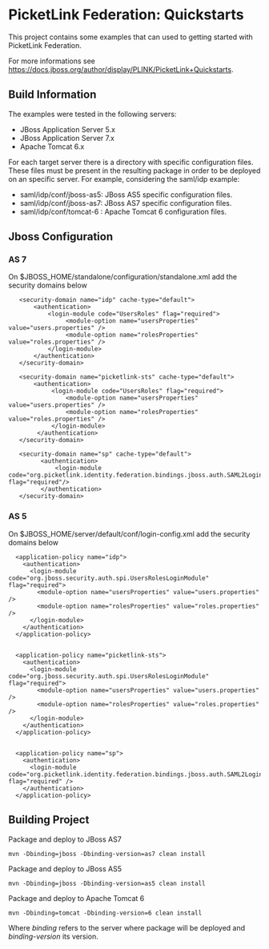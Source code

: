 # PicketLink Federation: Quickstarts #
 
This project contains some examples that can used to getting started with PicketLink Federation.

For more informations see https://docs.jboss.org/author/display/PLINK/PicketLink+Quickstarts.

## Build Information ##

The examples were tested in the following servers:

+ JBoss Application Server 5.x
+ JBoss Application Server 7.x
+ Apache Tomcat 6.x

For each target server there is a directory with specific configuration files. These files must be present in the resulting package in order to be deployed on an specific server. For example, considering the saml/idp example:

+ saml/idp/conf/jboss-as5: JBoss AS5 specific configuration files.
+ saml/idp/conf/jboss-as7: JBoss AS7 specific configuration files.
+ saml/idp/conf/tomcat-6 : Apache Tomcat 6 configuration files.

## Jboss Configuration ##
### AS 7 ###

On $JBOSS_HOME/standalone/configuration/standalone.xml add the security domains below
```
   <security-domain name="idp" cache-type="default">
       <authentication>
           <login-module code="UsersRoles" flag="required">
                <module-option name="usersProperties" value="users.properties" />
                <module-option name="rolesProperties" value="roles.properties" />
           </login-module>
       </authentication>
   </security-domain>      
   
   <security-domain name="picketlink-sts" cache-type="default">
       <authentication>
            <login-module code="UsersRoles" flag="required">
                <module-option name="usersProperties" value="users.properties" />
                <module-option name="rolesProperties" value="roles.properties" />
            </login-module>
        </authentication>
   </security-domain>
   
   <security-domain name="sp" cache-type="default">
         <authentication>
             <login-module code="org.picketlink.identity.federation.bindings.jboss.auth.SAML2LoginModule" flag="required"/>
         </authentication>
   </security-domain>
```

### AS 5 ###

On $JBOSS_HOME/server/default/conf/login-config.xml add the security domains below
```
  <application-policy name="idp">
    <authentication>
      <login-module code="org.jboss.security.auth.spi.UsersRolesLoginModule" flag="required">
        <module-option name="usersProperties" value="users.properties" />
        <module-option name="rolesProperties" value="roles.properties" />
      </login-module>
    </authentication>
  </application-policy>


  <application-policy name="picketlink-sts">
    <authentication>
      <login-module code="org.jboss.security.auth.spi.UsersRolesLoginModule" flag="required">
        <module-option name="usersProperties" value="users.properties" />
        <module-option name="rolesProperties" value="roles.properties" />
      </login-module>
    </authentication>
  </application-policy>


  <application-policy name="sp">
    <authentication>
      <login-module code="org.picketlink.identity.federation.bindings.jboss.auth.SAML2LoginModule" flag="required" />
    </authentication>
  </application-policy>
```

## Building Project ##

Package and deploy to JBoss AS7
```
mvn -Dbinding=jboss -Dbinding-version=as7 clean install
```

Package and deploy to JBoss AS5
```
mvn -Dbinding=jboss -Dbinding-version=as5 clean install
```

Package and deploy to Apache Tomcat 6
```
mvn -Dbinding=tomcat -Dbinding-version=6 clean install
```

Where *binding* refers to the server where package will be deployed and *binding-version* its version.


